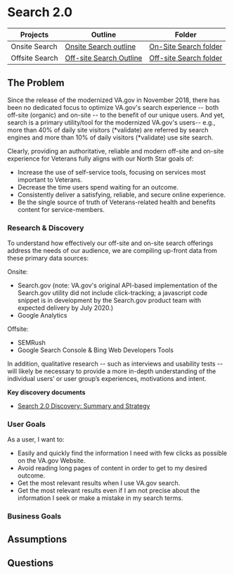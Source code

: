 # Search 2.0

|Projects| Outline | Folder |
|----|----|----|
| Onsite Search | [Onsite Search outline ]()|[On-Site Search folder]()|
| Offsite Search|[Off-site Search Outline]()|[Off-site Search folder]()|

## The Problem

Since the release of the modernized VA.gov in November 2018, there has been no dedicated focus to optimize VA.gov's search experience -- both off-site (organic) and on-site -- to the benefit of our unique users.  And yet, search is a primary utility/tool for the modernized VA.gov's users-- e.g., more than 40% of daily site visitors (*validate) are referred by search engines and more than 10% of daily visitors (*validate) use site search.  

Clearly, providing an authoritative, reliable and modern off-site and on-site experience for Veterans fully aligns with our North Star goals of:

- Increase the use of self-service tools, focusing on services most important to Veterans.
- Decrease the time users spend waiting for an outcome.
- Consistently deliver a satisfying, reliable, and secure online experience.
- Be the single source of truth of Veterans-related health and benefits content for service-members.

### Research & Discovery

To understand how effectively our off-site and on-site search offerings address the needs of our audience, we are compiling up-front data from these primary data sources:

Onsite:
- Search.gov (note: VA.gov's original API-based implementation of the Search.gov utility did not include click-tracking; a javascript code snippet is in development by the Search.gov product team with expected delivery by July 2020.)
- Google Analytics

Offsite:
- SEMRush
- Google Search Console & Bing Web Developers Tools

In addition, qualitative research -- such as interviews and usability tests -- will likely be necessary to provide a more in-depth understanding of the individual users’ or user group’s experiences, motivations and intent.  


**Key discovery documents**

- [Search 2.0 Discovery: Summary and Strategy]()

### User Goals

As a user, I want to:

- Easily and quickly find the information I need with few clicks as possible on the VA.gov Website.
- Avoid reading long pages of content in order to get to my desired outcome.
- Get the most relevant results when I use VA.gov search.
- Get the most relevant results even if I am not precise about the information I seek or make a mistake in my search terms.

### Business Goals


## Assumptions


## Questions
